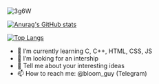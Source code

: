 ### 

![3g6W](https://user-images.githubusercontent.com/94011547/191851888-2f280e43-8095-4f74-8b5c-19845d09718a.gif)

[![Anurag's GitHub stats](https://github-readme-stats.vercel.app/api?username=Telecaster525&show_icons=true&theme=dark)](https://github.com/Telecaster525/github-readme-stats)

[![Top Langs](https://github-readme-stats.vercel.app/api/top-langs/?username=Telecaster525&show_icons=true&theme=dark)](https://github.com/Telecaster525/github-readme-stats)


- 🌱 I’m currently learning C, C++, HTML, CSS, JS
- 👯 I’m looking for an intership
- 💬 Tell me about your interesting ideas
- 📫 How to reach me: @bloom_guy (Telegram)
